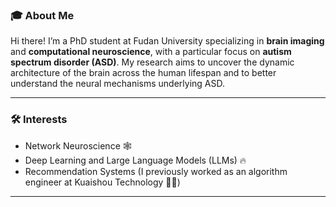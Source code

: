### 🎓 About Me
Hi there! I’m a PhD student at Fudan University specializing in **brain imaging** and **computational neuroscience**, with a particular focus on **autism spectrum disorder (ASD)**. My research aims to uncover the dynamic architecture of the brain across the human lifespan and to better understand the neural mechanisms underlying ASD.

---

### 🛠️ Interests

- Network Neuroscience 🕸️ 
- Deep Learning and Large Language Models (LLMs) 🔥
- Recommendation Systems (I previously worked as an algorithm engineer at Kuaishou Technology 🧑‍💻)

---

